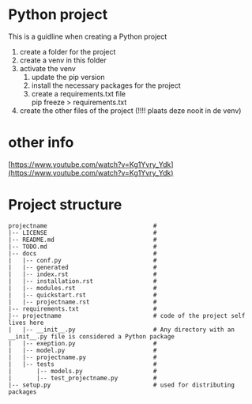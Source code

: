 # Python project
This is a guidline when creating a Python project

1. create a folder for the project
2. create a venv in this folder
3. activate the venv
	1. update the pip version
	2. install the necessary packages for the project
	3. create a requirements.txt file  
	pip freeze > requirements.txt  
3. create the other files of the project (!!!! plaats deze nooit in de venv)


# other info
[https://www.youtube.com/watch?v=Kg1Yvry_Ydk](https://www.youtube.com/watch?v=Kg1Yvry_Ydk)

# Project structure
```
projectname                              # 
|-- LICENSE                              # 
|-- README.md                            # 
|-- TODO.md                              # 
|-- docs                                 # 
|   |-- conf.py                          # 
|   |-- generated                        # 
|   |-- index.rst                        # 
|   |-- installation.rst                 # 
|   |-- modules.rst                      # 
|   |-- quickstart.rst                   # 
|   |-- projectname.rst                  # 
|-- requirements.txt                     # 
|-- projectname                          # code of the project self lives here
|   |-- __init__.py                      # Any directory with an __init__.py file is considered a Python package
|   |-- exeption.py                      #
|   |-- model.py                         #
|   |-- projectname.py                   #
|   |-- tests                            #
|       |-- models.py                    #
|       |-- test_projectname.py          #
|-- setup.py                             # used for distributing packages
```
